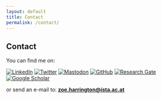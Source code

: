 ```yaml
---
layout: default
title: Contact
permalink: /contact/
---
```


## Contact


You can find me on:  
  
[![LinkedIn](https://img.shields.io/badge/LinkedIn-0077B5?style=for-the-badge&logo=linkedin&logoColor=white)](https://www.linkedin.com/in/zoeharrington/)
[![Twitter](https://img.shields.io/badge/Twitter-1DA1F2?style=for-the-badge&logo=twitter&logoColor=white)](https://twitter.com/zoeharring10)
[![Mastodon](https://img.shields.io/badge/Mastodon-your-username-green?style=for-the-badge&logo=mastodon&logoColor=white&style=for-the-badge)](https://mastodon.social/@your-mastodon-username)
[![GitHub](https://img.shields.io/badge/GitHub-gray?style=for-the-badge&logo=github&logoColor=white&style=for-the-badge)](https://github.com/zpmh)
[![Research Gate](https://img.shields.io/badge/ResearchGate-darkgray?style=for-the-badge&logo=researchgate&logoColor=white)](https://www.researchgate.net/profile/Zoe-Harrington)
[![Google Scholar](https://img.shields.io/badge/GoogleScholar-lightgray?style=for-the-badge&logo=googlescholar&logoColor=white)](https://www.researchgate.net/profile/Zoe-Harrington)
  
or send an e-mail to: **zoe.harrington@ista.ac.at**


